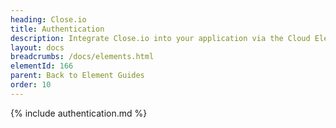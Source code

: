 ```yaml
---
heading: Close.io
title: Authentication
description: Integrate Close.io into your application via the Cloud Elements APIs.
layout: docs
breadcrumbs: /docs/elements.html
elementId: 166
parent: Back to Element Guides
order: 10
---
```


{% include authentication.md %}
